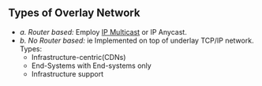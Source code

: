 ## Types of Overlay Network
- *a. Router based:* Employ [IP Multicast](/Networking/IP_Address_Types) or IP Anycast.
- *b. No Router based:* ie Implemented on top of underlay TCP/IP network. Types:
  - Infrastructure-centric(CDNs)
  - End-Systems with End-systems only
  - Infrastructure support
